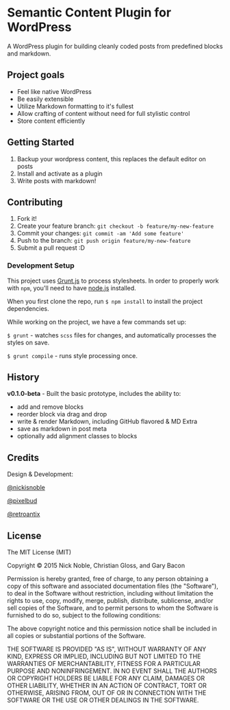 # Semantic Content Plugin for WordPress

A WordPress plugin for building cleanly coded posts from predefined blocks and markdown.

## Project goals

- Feel like native WordPress
- Be easily extensible
- Utilize Markdown formatting to it's fullest
- Allow crafting of content without need for full stylistic control
- Store content efficiently

## Getting Started

1. Backup your wordpress content, this replaces the default editor on posts
1. Install and activate as a plugin
1. Write posts with markdown!

## Contributing

1. Fork it!
2. Create your feature branch: `git checkout -b feature/my-new-feature`
3. Commit your changes: `git commit -am 'Add some feature'`
4. Push to the branch: `git push origin feature/my-new-feature`
5. Submit a pull request :D

### Development Setup

This project uses [Grunt.js](http://gruntjs.com/) to process stylesheets. In order to properly work with `npm`, you'll need to have [node.js](https://nodejs.org/) installed. 

When you first clone the repo, run `$ npm install` to install the project dependencies.

While working on the project, we have a few commands set up:

`$ grunt` - watches `scss` files for changes, and automatically processes the styles on save.

`$ grunt compile` - runs style processing once.

## History

**v0.1.0-beta** - Built the basic prototype, includes the ability to:

- add and remove blocks
- reorder block via drag and drop
- write & render Markdown, including GitHub flavored & MD Extra
- save as markdown in post meta
- optionally add alignment classes to blocks

## Credits

Design & Development: 

[@nickisnoble](http://nicknoble.works)

[@pixelbud](http://garybacon.com)

[@retroantix](http://cgloss.com)

## License

The MIT License (MIT)

Copyright &copy; 2015 Nick Noble, Christian Gloss, and Gary Bacon

Permission is hereby granted, free of charge, to any person obtaining a copy
of this software and associated documentation files (the "Software"), to deal
in the Software without restriction, including without limitation the rights
to use, copy, modify, merge, publish, distribute, sublicense, and/or sell
copies of the Software, and to permit persons to whom the Software is
furnished to do so, subject to the following conditions:

The above copyright notice and this permission notice shall be included in all
copies or substantial portions of the Software.

THE SOFTWARE IS PROVIDED "AS IS", WITHOUT WARRANTY OF ANY KIND, EXPRESS OR
IMPLIED, INCLUDING BUT NOT LIMITED TO THE WARRANTIES OF MERCHANTABILITY,
FITNESS FOR A PARTICULAR PURPOSE AND NONINFRINGEMENT. IN NO EVENT SHALL THE
AUTHORS OR COPYRIGHT HOLDERS BE LIABLE FOR ANY CLAIM, DAMAGES OR OTHER
LIABILITY, WHETHER IN AN ACTION OF CONTRACT, TORT OR OTHERWISE, ARISING FROM,
OUT OF OR IN CONNECTION WITH THE SOFTWARE OR THE USE OR OTHER DEALINGS IN THE
SOFTWARE.
